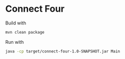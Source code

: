 # Connect Four

Build with

```bash
mvn clean package
```

Run with

```bash
java -cp target/connect-four-1.0-SNAPSHOT.jar Main
```
